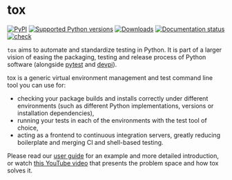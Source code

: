 # tox

[![PyPI](https://img.shields.io/pypi/v/tox)](https://pypi.org/project/tox/)
[![Supported Python
versions](https://img.shields.io/pypi/pyversions/tox.svg)](https://pypi.org/project/tox/)
[![Downloads](https://static.pepy.tech/badge/tox/month)](https://pepy.tech/project/tox)
[![Documentation
status](https://readthedocs.org/projects/tox/badge/?version=latest)](https://tox.readthedocs.io/en/latest/?badge=latest)
[![check](https://github.com/tox-dev/tox/actions/workflows/check.yml/badge.svg)](https://github.com/tox-dev/tox/actions/workflows/check.yml)

`tox` aims to automate and standardize testing in Python. It is part of a larger vision of easing the packaging, testing
and release process of Python software (alongside [pytest](https://docs.pytest.org/en/latest/) and
[devpi](https://www.devpi.net)).

tox is a generic virtual environment management and test command line tool you can use for:

- checking your package builds and installs correctly under different environments (such as different Python
  implementations, versions or installation dependencies),
- running your tests in each of the environments with the test tool of choice,
- acting as a frontend to continuous integration servers, greatly reducing boilerplate and merging CI and shell-based
  testing.

Please read our [user guide](https://tox.wiki/en/latest/user_guide.html#basic-example) for an example and more detailed
introduction, or watch [this YouTube video](https://www.youtube.com/watch?v=SFqna5ilqig) that presents the problem space
and how tox solves it.

